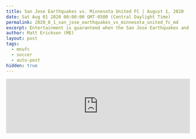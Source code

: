 ```yaml
---
title: San Jose Earthquakes vs. Minnesota United FC | August 1, 2020
date: Sat Aug 01 2020 00:00:00 GMT-0500 (Central Daylight Time)
permalink: 2020_8_1_san_jose_earthquakes_vs_minnesota_united_fc_md
excerpt: Entertainment is guaranteed when the San Jose Earthquakes and Minnesota United FC meet in a quarterfinal that has consistently delivered goals and drama during their history of MLS regular season meetings.
author: Matt Erickson (ME)
layout: post
tags:
  - mnufc
  - soccer
  - auto-post
hidden: true
---
```

<div class='soccer-video-wrapper'>
    <iframe class='soccer-video' width='100%' height='auto' frameborder='0' allowfullscreen src='https://www.mnufc.com/iframe-video?brightcove_id=6177382539001&brightcove_player_id=default&brightcove_account_id=5534894110001'></iframe>
  </div>